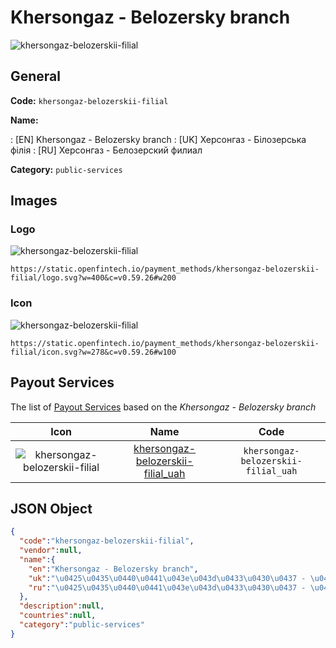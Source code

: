 
# Khersongaz - Belozersky branch 
![khersongaz-belozerskii-filial](https://static.openfintech.io/payment_methods/khersongaz-belozerskii-filial/logo.svg?w=400&c=v0.59.26#w200)  

## General 
**Code:** `khersongaz-belozerskii-filial` 
 
**Name:** 
 
:	[EN] Khersongaz - Belozersky branch 
:	[UK] Херсонгаз - Білозерська філія 
:	[RU] Херсонгаз - Белозерский филиал 
 
**Category:** `public-services` 
 

## Images 

### Logo 
![khersongaz-belozerskii-filial](https://static.openfintech.io/payment_methods/khersongaz-belozerskii-filial/logo.svg?w=400&c=v0.59.26#w200)  

```
https://static.openfintech.io/payment_methods/khersongaz-belozerskii-filial/logo.svg?w=400&c=v0.59.26#w200
```  

### Icon 
![khersongaz-belozerskii-filial](https://static.openfintech.io/payment_methods/khersongaz-belozerskii-filial/icon.svg?w=278&c=v0.59.26#w100)  

```
https://static.openfintech.io/payment_methods/khersongaz-belozerskii-filial/icon.svg?w=278&c=v0.59.26#w100
```  

## Payout Services 
 
The list of [Payout Services](/payout-services/) based on the _Khersongaz - Belozersky branch_ 

|Icon|Name|Code| 
|:---:|:---:|:---:| 
|![khersongaz-belozerskii-filial](https://static.openfintech.io/payout_methods/khersongaz-belozerskii-filial/icon.png?w=278&c=v0.59.26#w40) |[khersongaz-belozerskii-filial_uah](/payout-services/khersongaz-belozerskii-filial_uah/)|`khersongaz-belozerskii-filial_uah`| 
 

## JSON Object 

```json
{
  "code":"khersongaz-belozerskii-filial",
  "vendor":null,
  "name":{
    "en":"Khersongaz - Belozersky branch",
    "uk":"\u0425\u0435\u0440\u0441\u043e\u043d\u0433\u0430\u0437 - \u0411\u0456\u043b\u043e\u0437\u0435\u0440\u0441\u044c\u043a\u0430 \u0444\u0456\u043b\u0456\u044f",
    "ru":"\u0425\u0435\u0440\u0441\u043e\u043d\u0433\u0430\u0437 - \u0411\u0435\u043b\u043e\u0437\u0435\u0440\u0441\u043a\u0438\u0439 \u0444\u0438\u043b\u0438\u0430\u043b"
  },
  "description":null,
  "countries":null,
  "category":"public-services"
}
```  
